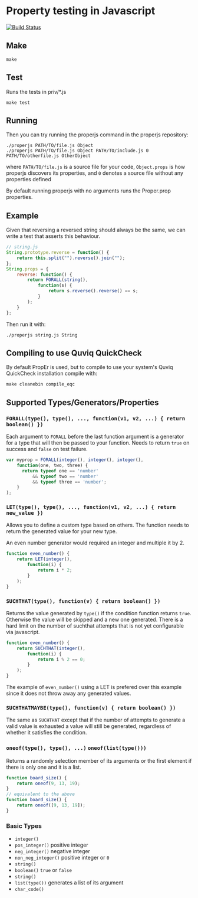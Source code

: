 # Property testing in Javascript

[![Build Status](https://secure.travis-ci.org/mokele/proper.js.png)](http://travis-ci.org/mokele/proper.js)

## Make

    make

## Test

Runs the tests in priv/*.js

    make test

## Running

Then you can try running the properjs command in the properjs repository:

    ./properjs PATH/TO/file.js Object
    ./properjs PATH/TO/file.js Object PATH/TO/include.js 0 PATH/TO/otherfile.js OtherObject

where `PATH/TO/file.js` is a source file for your code, 
`Object.props` is how properjs discovers its properties, 
and `0` denotes a source file without any properties defined

By default running properjs with no arguments runs the Proper.prop
properties.

## Example

Given that reversing a reversed string should always be the same, we can
write a test that asserts this behaviour.

```javascript
// string.js
String.prototype.reverse = function() {
    return this.split("").reverse().join("");
};
String.props = {
    reverse: function() {
        return FORALL(string(),
            function(s) {
                return s.reverse().reverse() == s;
            }
        );
    }
};
```

Then run it with:

    ./properjs string.js String

## Compiling to use Quviq QuickCheck

By default PropEr is used, but to compile to use your system's Quviq QuickCheck
installation compile with:

    make cleanebin compile_eqc


## Supported Types/Generators/Properties

### `FORALL(type(), type(), ..., function(v1, v2, ...) { return boolean() })`

Each argument to `FORALL` before the last function argument is a
generator for a type that will then be passed to your function.
Needs to return `true` on success and `false` on test failure.

```javascript
var myprop = FORALL(integer(), integer(), integer(),
    function(one, two, three) {
      return typeof one == 'number'
          && typeof two == 'number'
          && typeof three == 'number';
    }
);
```

### `LET(type(), type(), ..., function(v1, v2, ...) { return new_value })`

Allows you to define a custom type based on others. The function 
needs to return the generated value for your new type.

An even number generator would required an integer and multiple it by 2.

```javascript
function even_number() {
    return LET(integer(),
        function(i) {
            return i * 2;
        }
    );
}
```

### `SUCHTHAT(type(), function(v) { return boolean() })`

Returns the value generated by `type()` if the condition function returns
`true`. Otherwise the value will be skipped and a new one generated.
There is a hard limit on the number of suchthat attempts that is not yet
configurable via javascript.

```javascript
function even_number() {
    return SUCHTHAT(integer(),
        function(i) {
            return i % 2 == 0;
        }
    );
}
```

The example of `even_number()` using a LET is prefered over this example
since it does not throw away any generated values.

### `SUCHTHATMAYBE(type(), function(v) { return boolean() })`

The same as `SUCHTHAT` except that if the number of attempts to generate
a valid value is exhausted a value will still be generated, regardless
of whether it satisfies the condition.

### `oneof(type(), type(), ...)` `oneof(list(type()))`

Returns a randomly selection member of its arguments or the first
element if there is only one and it is a list.

```javascript
function board_size() {
    return oneof(9, 13, 19);
}
// equivalent to the above
function board_size() {
    return oneof([9, 13, 19]);
}
```

### Basic Types

 * `integer()`
 * `pos_integer()` positive integer
 * `neg_integer()` negative integer
 * `non_neg_integer()` positive integer or `0`
 * `string()`
 * `boolean()` `true` or `false`
 * `string()`
 * `list(type())` generates a list of its argument
 * `char_code()`
